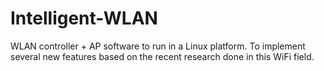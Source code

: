 # Intelligent-WLAN
WLAN controller + AP software to run in a Linux platform. To implement several new features based on the recent research done in this WiFi field.  
